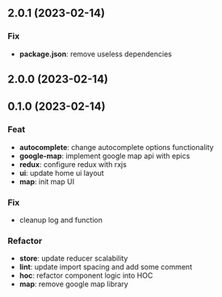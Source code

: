 ## 2.0.1 (2023-02-14)

### Fix

- **package.json**: remove useless dependencies

## 2.0.0 (2023-02-14)

## 0.1.0 (2023-02-14)

### Feat

- **autocomplete**: change autocomplete options functionality
- **google-map**: implement google map api with epics
- **redux**: configure redux with rxjs
- **ui**: update home ui layout
- **map**: init map UI

### Fix

- cleanup log and function

### Refactor

- **store**: update reducer scalability
- **lint**: update import spacing and add some comment
- **hoc**: refactor component logic into HOC
- **map**: remove google map library
